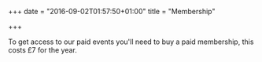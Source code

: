 +++
date = "2016-09-02T01:57:50+01:00"
title = "Membership"

+++

To get access to our paid events you'll need to buy a paid membership, this costs £7 for the year.
